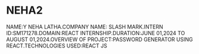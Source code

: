 # NEHA2
NAME:Y NEHA LATHA.COMPANY NAME: SLASH MARK.INTERN ID:SM171278.DOMAIN:REACT INTERNSHIP.DURATION:JUNE 01,2024 TO AUGUST 01,2024.OVERVIEW OF PROJECT:PASSWORD GENERATOR USING REACT.TECHNOLOGIES USED:REACT JS
